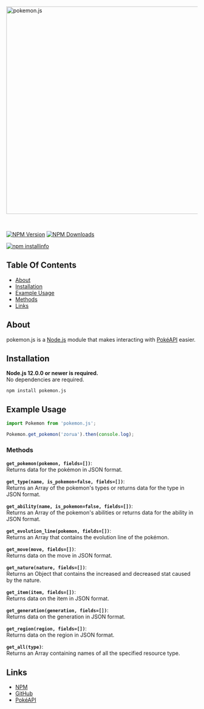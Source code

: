 <div align="left">
  <br />
  <p>
    <a href="https://www.npmjs.com/package/pokemon.js"><img src="https://i.postimg.cc/Sx7sKrmx/pokemon.png" width="546" alt="pokemon.js" /></a>
  </p>
  <br />
  <p>
    <a href="https://www.npmjs.com/package/pokemon.js"><img src="https://img.shields.io/npm/v/pokemon.js.svg?color=brightgreen" alt="NPM Version" /></a>
    <a href="https://www.npmjs.com/package/pokemon.js"><img src = "https://img.shields.io/npm/dt/pokemon.js.svg?maxAge=3600" alt="NPM Downloads"/></a>
  </p>
  <p>
    <a href="https://www.npmjs.com/package/pokemon.js"><img src="https://nodei.co/npm/pokemon.js.png" alt="npm installinfo" /></a>
  </p>
</div>

## Table Of Contents

- [About](#about)
- [Installation](#installation)
- [Example Usage](#example-usage)
- [Methods](#methods)
- [Links](#links)

## About

pokemon.js is a [Node.js](https://nodejs.org) module that makes interacting with [PokéAPI](https://pokeapi.co/) easier.

## Installation

**Node.js 12.0.0 or newer is required.**  
No dependencies are required.

`npm install pokemon.js`  

## Example Usage

```js
import Pokemon from 'pokemon.js';

Pokemon.get_pokemon('zorua').then(console.log);
```
### Methods

**`get_pokemon(pokemon, fields=[])`**:  
Returns data for the pokémon in JSON format.

**`get_type(name, is_pokemon=false, fields=[])`**:  
Returns an Array of the pokemon's types or returns data for the type in JSON format.

**`get_ability(name, is_pokemon=false, fields=[])`**:  
Returns an Array of the pokemon's abilities or returns data for the ability in JSON format.

**`get_evolution_line(pokemon, fields=[])`**:  
Returns an Array that contains the evolution line of the pokémon.

**`get_move(move, fields=[])`**:  
Returns data on the move in JSON format.

**`get_nature(nature, fields=[])`**:  
Returns an Object that contains the increased and decreased stat caused by the nature.

**`get_item(item, fields=[])`**:  
Returns data on the item in JSON format.

**`get_generation(generation, fields=[])`**:  
Returns data on the generation in JSON format.

**`get_region(region, fields=[])`**:  
Returns data on the region in JSON format.

**`get_all(type)`**:  
Returns an Array containing names of all the specified resource type.

## Links

- [NPM](https://www.npmjs.com/package/pokemon.js)
- [GitHub](https://github.com/musubi3/pokemon.js.git)
- [PokéAPI](https://pokeapi.co/)

